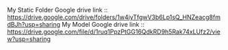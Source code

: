 My Static Folder Google drive link ::  https://drive.google.com/drive/folders/1w4iyTfgwV3b6Lp1sQ_HNZeacg8fmdBJh?usp=sharing
My Model Google drive link :: https://drive.google.com/file/d/1ruq1PpzPtGG16QdkRD9h5Rak74xLUfz2/view?usp=sharing
